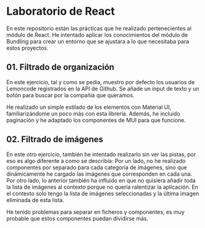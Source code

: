# Laboratorio de React

En este repositorio están las prácticas que he realizado pertenecientes al módulo de React.
He intentado aplicar los conocimientos del módulo de Bundling para crear un entorno que se ajustara a lo que necesitaba para estos proyectos.

## 01. Filtrado de organización

En este ejercicio, tal y como se pedía, muestro por defecto los usuarios de Lemoncode registrados en la API de Github. Se añade un input de texto y un botón para buscar por la compañía que queramos.

He realizado un simple estilado de los elementos con Material UI, familiarizándome un poco más con esta librería.
Además, he incluido paginación y he adaptado los componentes de MUI para que funcione.

## 02. Filtrado de imágenes

En este otro ejercicio, también he intentado realizarlo sin ver las pistas, por eso es algo diferente a como se describía:
Por un lado, no he realizado componentes por separado para cada categoría de imágenes, sino que dinámicamente he cargado las imágenes que corresponden en cada una.
Por otro lado, lo anterior también ha influido en que no quisiera añadir toda la lista de imágenes al contexto porque no quería ralentizar la aplicación. En el contexto solo tengo la lista de imágenes seleccionadas y la última imagen eliminada de esta lista.

He tenido problemas para separar en ficheros y componentes, es muy probable que estos componentes puedan dividirse más.

